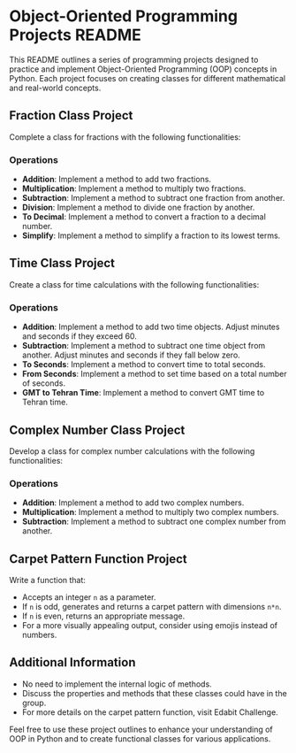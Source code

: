 # Object-Oriented Programming Projects README

This README outlines a series of programming projects designed to practice and implement Object-Oriented Programming (OOP) concepts in Python. Each project focuses on creating classes for different mathematical and real-world concepts.

## Fraction Class Project

Complete a class for fractions with the following functionalities:

### Operations
- **Addition**: Implement a method to add two fractions.
- **Multiplication**: Implement a method to multiply two fractions.
- **Subtraction**: Implement a method to subtract one fraction from another.
- **Division**: Implement a method to divide one fraction by another.
- **To Decimal**: Implement a method to convert a fraction to a decimal number.
- **Simplify**: Implement a method to simplify a fraction to its lowest terms.

## Time Class Project

Create a class for time calculations with the following functionalities:

### Operations
- **Addition**: Implement a method to add two time objects. Adjust minutes and seconds if they exceed 60.
- **Subtraction**: Implement a method to subtract one time object from another. Adjust minutes and seconds if they fall below zero.
- **To Seconds**: Implement a method to convert time to total seconds.
- **From Seconds**: Implement a method to set time based on a total number of seconds.
- **GMT to Tehran Time**: Implement a method to convert GMT time to Tehran time.

## Complex Number Class Project

Develop a class for complex number calculations with the following functionalities:

### Operations
- **Addition**: Implement a method to add two complex numbers.
- **Multiplication**: Implement a method to multiply two complex numbers.
- **Subtraction**: Implement a method to subtract one complex number from another.

## Carpet Pattern Function Project

Write a function that:

- Accepts an integer `n` as a parameter.
- If `n` is odd, generates and returns a carpet pattern with dimensions `n*n`.
- If `n` is even, returns an appropriate message.
- For a more visually appealing output, consider using emojis instead of numbers.

## Additional Information

- No need to implement the internal logic of methods.
- Discuss the properties and methods that these classes could have in the group.
- For more details on the carpet pattern function, visit Edabit Challenge.

Feel free to use these project outlines to enhance your understanding of OOP in Python and to create functional classes for various applications.
